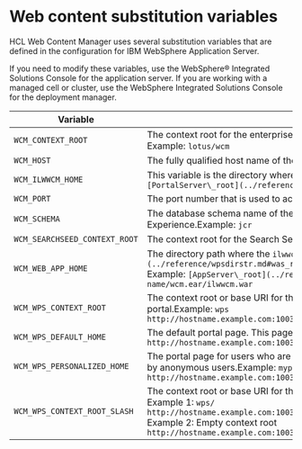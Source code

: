 # Web content substitution variables

HCL Web Content Manager uses several substitution variables that are defined in the configuration for IBM WebSphere Application Server.

If you need to modify these variables, use the WebSphere® Integrated Solutions Console for the application server. If you are working with a managed cell or cluster, use the WebSphere Integrated Solutions Console for the deployment manager.

|Variable|Description|
|--------|-----------|
|`WCM_CONTEXT_ROOT`|The context root for the enterprise application for Web Content Manager.Example: `wps/wcm` <br/> Example: `lotus/wcm`|
|`WCM_HOST`|The fully qualified host name of the server.Example: `www.example.com`|
|`WCM_ILWWCM_HOME`|This variable is the directory where the Web Content Manager application is installedExample: <br/> `[PortalServer\_root](../reference/wpsdirstr.md#wp_root)/wcm`|
|`WCM_PORT`|The port number that is used to access the portal.Example: `10038`|
|`WCM_SCHEMA`|The database schema name of the JCR domain that is configured for use with HCL Digital Experience.Example: `jcr`|
|`WCM_SEARCHSEED_CONTEXT_ROOT`|The context root for the Search Seed portlet. Example: `wps/wcmsearchseed`|
|`WCM_WEB_APP_HOME`|The directory path where the `ilwwcm.war` file is located.Example: `[AppServer\_root](../reference/wpsdirstr.md#was_root)/wp_profile/installedApps/node\_name/wcm.ear/ilwwcm.war` <br/> Example: `[AppServer\_root](../reference/wpsdirstr.md#was_root)/installed_apps/cell-name/wcm.ear/ilwwcm.war`|
|`WCM_WPS_CONTEXT_ROOT`|The context root or base URI for the portal. All URLs beginning with this path is reserved for the portal.Example: `wps` <br/> `http://hostname.example.com:10038/wps/portal`|
|`WCM_WPS_DEFAULT_HOME`|The default portal page. This page is the page for users who are not logged in.Example: `portal` <br/>`http://hostname.example.com:10038/wps/portal`|
|`WCM_WPS_PERSONALIZED_HOME`|The portal page for users who are already logged in to the portal. This page cannot be accessed by anonymous users.Example: `myportal` <br/> `http://hostname.example.com:10038/wps/myportal`|
|`WCM_WPS_CONTEXT_ROOT_SLASH`|The context root or base URI for the portal, including a trailing slash. <br/> Example 1: `wps/` <br/> `http://hostname.example.com:10038/wps/portal` <br/> Example 2: Empty context root <br/> `http://hostname.example.com:10038/portal`|


